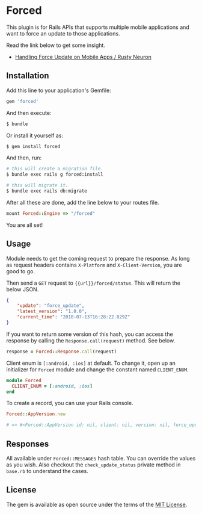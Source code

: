 # Forced

This plugin is for Rails APIs that supports multiple mobile applications and want to force an update to those applications.

Read the link below to get some insight.

* [Handling Force Update on Mobile Apps / Rusty Neuron](https://rustyneuron.net/2018/07/12/handling-force-update-on-mobile-apps/)

## Installation
Add this line to your application's Gemfile:

```ruby
gem 'forced'
```

And then execute:
```bash
$ bundle
```

Or install it yourself as:
```bash
$ gem install forced
```

And then, run:
```bash
# this will create a migration file.
$ bundle exec rails g forced:install

# this will migrate it.
$ bundle exec rails db:migrate
```

After all these are done, add the line below to your routes file.

```ruby
mount Forced::Engine => "/forced"
```

You are all set!

## Usage

Module needs to get the coming request to prepare the response. As long as request headers contains `X-Platform` and `X-Client-Version`, you are good to go.


Then send a `GET` request to `{{url}}/forced/status`. This will return the below JSON.

```json
{
    "update": "force_update",
    "latest_version": "1.0.0",
    "current_time": "2018-07-13T16:28:22.829Z"
}
```

If you want to return some version of this hash, you can access the response by calling the `Response.call(request)` method. See below.

```ruby
response = Forced::Response.call(request)
```

Client enum is `[:android, :ios]` at default. To change it, open up an initializer for `Forced` module and change the constant named `CLIENT_ENUM`.

```ruby
module Forced
  CLIENT_ENUM = [:android, :ios]
end
```

To create a record, you can use your Rails console.

```ruby
Forced::AppVersion.new

# => #<Forced::AppVersion id: nil, client: nil, version: nil, force_update: false, changelog: nil, created_at: nil, updated_at: nil>
```

## Responses

All available under `Forced::MESSAGES` hash table. You can override the values as you wish. Also checkout the `check_update_status` private method in `base.rb` to understand the cases.

## License
The gem is available as open source under the terms of the [MIT License](https://opensource.org/licenses/MIT).
